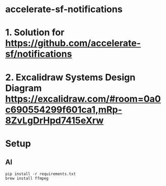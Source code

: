# accelerate-sf-notifications

# 1. Solution for https://github.com/accelerate-sf/notifications

# 2. Excalidraw Systems Design Diagram https://excalidraw.com/#room=0a0c690554299f601ca1,mRp-8ZvLgDrHpd7415eXrw

# Setup
## AI
```
pip install -r requirements.txt
brew install ffmpeg
```
